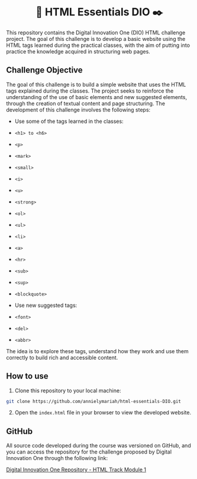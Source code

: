 <h1 align="center">📔 HTML Essentials DIO ✒️</h1>

This repository contains the Digital Innovation One (DIO) HTML challenge project. The goal of this challenge is to develop a basic website using the HTML tags learned during the practical classes, with the aim of putting into practice the knowledge acquired in structuring web pages.

## Challenge Objective

The goal of this challenge is to build a simple website that uses the HTML tags explained during the classes. The project seeks to reinforce the understanding of the use of basic elements and new suggested elements, through the creation of textual content and page structuring. The development of this challenge involves the following steps:

- Use some of the tags learned in the classes:
- `<h1> to <h6>`
- `<p>`
- `<mark>`
- `<small>`
- `<i>`
- `<u>`
- `<strong>`
- `<ol>`
- `<ul>`
- `<li>`
- `<a>`
- `<hr>`
- `<sub>`
- `<sup>`
- `<blockquote>`

- Use new suggested tags:
- `<font>`
- `<del>`
- `<abbr>`

The idea is to explore these tags, understand how they work and use them correctly to build rich and accessible content.

## How to use

1. Clone this repository to your local machine:
```bash
git clone https://github.com/annielymariah/html-essentials-DIO.git
```

2. Open the `index.html` file in your browser to view the developed website.

## GitHub

All source code developed during the course was versioned on GitHub, and you can access the repository for the challenge proposed by Digital Innovation One through the following link:

[Digital Innovation One Repository - HTML Track Module 1](https://github.com/digitalinnovationone/trilha-html-modulo-1)
